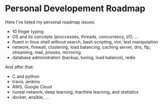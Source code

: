 # Personal Developement Roadmap

Here I've listed my personal roadmap issues:

* 10 finger typing
* OS and its concepts (proccesses, threads, concurrency, I/O, ...
* fluent in linux shell without search, bash scripting, vim, text manipulation
* network, firewall, clustering, load balancing, caching server, dns, ftp,
    streaming, mail, proxies, mirroring
* database administration (backup, tuning, load balance), redis

And after that: 

* C and python
* travis, jenkins
* AWS, Google Cloud
* nureal network, deep learning, machine learning, and statistics
* docker, ansible, ...


